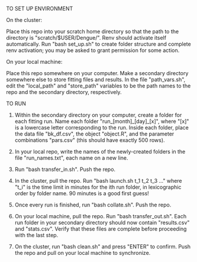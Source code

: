 TO SET UP ENVIRONMENT

On the cluster:

Place this repo into your scratch home directory so that the path to the directory is "scratch/$USER/Dengue/". Renv should activate itself automatically. Run "bash set_up.sh" to create folder structure and complete renv activation; you may be asked to grant permission for some action.

On your local machine:

Place this repo somewhere on your computer. Make a secondary directory somewhere else to store fitting files and results. In the file "path_vars.sh", edit the "local_path" and "store_path" variables to be the path names to the repo and the secondary directory, respectively.

TO RUN

1. Within the secondary directory on your computer, create a folder for each fitting run. Name each folder "run_[month]\_[day]\_[x]", where "[x]" is a lowercase letter corresponding to the run. Inside each folder, place the data file "bk_df.csv", the object "object.R", and the parameter combinations "pars.csv" (this should have exactly 500 rows).

2. In your local repo, write the names of the newly-created folders in the file "run_names.txt", each name on a new line.

3. Run "bash transfer_in.sh". Push the repo.

4. In the cluster, pull the repo. Run "bash launch.sh t_1 t_2 t_3 ..." where "t_i" is the time limit in minutes for the ith run folder, in lexicographic order by folder name. 90 minutes is a good first guess!

5. Once every run is finished, run "bash collate.sh". Push the repo.

6. On your local machine, pull the repo. Run "bash transfer_out.sh". Each run folder in your secondary directory should now contain "results.csv" and "stats.csv". Verify that these files are complete before proceeding with the last step.

7. On the cluster, run "bash clean.sh" and press "ENTER" to confirm. Push the repo and pull on your local machine to synchronize.

